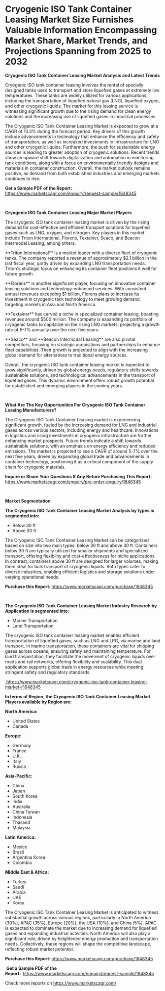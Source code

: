 <p><h1>Cryogenic ISO Tank Container Leasing Market Size Furnishes Valuable Information Encompassing Market Share, Market Trends, and Projections Spanning from 2025 to 2032</h1></p><p><strong>Cryogenic ISO Tank Container Leasing Market Analysis and Latest Trends</strong></p>
<p><p>Cryogenic ISO tank container leasing involves the rental of specially designed tanks used to transport and store liquefied gases at extremely low temperatures. These tanks are widely utilized for various applications, including the transportation of liquefied natural gas (LNG), liquefied oxygen, and other cryogenic liquids. The market for this leasing service is witnessing significant growth due to the rising demand for clean energy solutions and the increasing use of liquefied gases in industrial processes.</p><p>The Cryogenic ISO Tank Container Leasing Market is expected to grow at a CAGR of 10.3% during the forecast period. Key drivers of this growth include advancements in technology that enhance the efficiency and safety of transportation, as well as increased investments in infrastructure for LNG and other cryogenic liquids. Furthermore, the push for sustainable energy sources is leading to greater adoption of cryogenic solutions. Recent trends show an upward shift towards digitalization and automation in monitoring tank conditions, along with a focus on environmentally friendly designs and materials in container construction. Overall, the market outlook remains positive, as demand from both established industries and emerging markets continues to rise.</p></p>
<p><strong>Get a Sample PDF of the Report:&nbsp;</strong> <a href="https://www.marketscagr.com/enquiry/request-sample/1648345?utm_campaign=3533&utm_medium=2&utm_source=Github&utm_content=ia&utm_term=25032025&utm_id=cryogenic-iso-tank-container-leasing">https://www.marketscagr.com/enquiry/request-sample/1648345</a></p>
<p>&nbsp;</p>
<p><strong>Cryogenic ISO Tank Container Leasing Major Market Players</strong></p>
<p><p>The cryogenic ISO tank container leasing market is driven by the rising demand for cost-effective and efficient transport solutions for liquefied gases such as LNG, oxygen, and nitrogen. Key players in this market include Triton International, Florens, Textainer, Seaco, and Beacon Intermodal Leasing, among others.</p><p>**Triton International** is a market leader with a diverse fleet of cryogenic tanks. The company reported a revenue of approximately $2.1 billion in the last fiscal year, partly driven by expanding LNG transportation needs. Triton's strategic focus on enhancing its container fleet positions it well for future growth.</p><p>**Florens** is another significant player, focusing on innovative container leasing solutions and technology-enhanced services. With consistent annual revenues exceeding $1 billion, Florens plans to increase its investment in cryogenic tank technology to meet growing demand, targeting markets in Asia and North America.</p><p>**Textainer** has carved a niche in specialized container leasing, boasting revenues around $500 million. The company is expanding its portfolio of cryogenic tanks to capitalize on the rising LNG markets, projecting a growth rate of 5-7% annually over the next five years.</p><p>**Seaco** and **Beacon Intermodal Leasing** are also pivotal competitors, focusing on strategic acquisitions and partnerships to enhance fleet capabilities. Their growth is projected to align with the increasing global demand for alternatives to traditional energy sources.</p><p>Overall, the cryogenic ISO tank container leasing market is expected to grow significantly, driven by global energy needs, regulatory shifts towards sustainable solutions, and technological advancements in the transport of liquefied gases. This dynamic environment offers robust growth potential for established and emerging players in the coming years.</p></p>
<p>&nbsp;</p>
<p><strong>What Are The Key Opportunities For Cryogenic ISO Tank Container Leasing Manufacturers?</strong></p>
<p><p>The Cryogenic ISO Tank Container Leasing market is experiencing significant growth, fueled by the increasing demand for LNG and industrial gases across various sectors, including energy and healthcare. Innovations in logistics and rising investments in cryogenic infrastructure are further enhancing market prospects. Future trends indicate a shift towards sustainable solutions, with an emphasis on energy efficiency and reduced emissions. The market is projected to see a CAGR of around 5-7% over the next five years, driven by expanding global trade and advancements in container technology, positioning it as a critical component of the supply chain for cryogenic materials.</p></p>
<p><strong>Inquire or Share Your Questions If Any Before Purchasing This Report:</strong> <a href="https://www.marketscagr.com/enquiry/pre-order-enquiry/1648345?utm_campaign=3533&utm_medium=2&utm_source=Github&utm_content=ia&utm_term=25032025&utm_id=cryogenic-iso-tank-container-leasing">https://www.marketscagr.com/enquiry/pre-order-enquiry/1648345</a></p>
<p>&nbsp;</p>
<p><strong>Market Segmentation</strong></p>
<p><strong>The Cryogenic ISO Tank Container Leasing Market Analysis by types is segmented into:</strong></p>
<p><ul><li>Below 30 ft</li><li>Above 30 ft</li></ul></p>
<p><p>The Cryogenic ISO Tank Container Leasing Market can be categorized based on size into two main types: below 30 ft and above 30 ft. Containers below 30 ft are typically utilized for smaller shipments and specialized transport, offering flexibility and cost-effectiveness for niche applications. In contrast, containers above 30 ft are designed for larger volumes, making them ideal for bulk transport of cryogenic liquids. Both types cater to diverse industries, enabling efficient logistics and storage solutions under varying operational needs.</p></p>
<p><strong>Purchase this Report:&nbsp;</strong><a href="https://www.marketscagr.com/purchase/1648345?utm_campaign=3533&utm_medium=2&utm_source=Github&utm_content=ia&utm_term=25032025&utm_id=cryogenic-iso-tank-container-leasing">https://www.marketscagr.com/purchase/1648345</a></p>
<p>&nbsp;</p>
<p><strong>The Cryogenic ISO Tank Container Leasing Market Industry Research by Application is segmented into:</strong></p>
<p><ul><li>Marine Transportation</li><li>Land Transportation</li></ul></p>
<p><p>The cryogenic ISO tank container leasing market enables efficient transportation of liquefied gases, such as LNG and LPG, via marine and land transport. In marine transportation, these containers are vital for shipping gases across oceans, ensuring safety and maintaining temperature. For land transportation, they facilitate the movement of cryogenic liquids over roads and rail networks, offering flexibility and scalability. This dual application supports global trade in energy resources while meeting stringent safety and regulatory standards.</p></p>
<p><a href="https://www.marketscagr.com/cryogenic-iso-tank-container-leasing-market-r1648345?utm_campaign=3533&utm_medium=2&utm_source=Github&utm_content=ia&utm_term=25032025&utm_id=cryogenic-iso-tank-container-leasing">&nbsp;https://www.marketscagr.com/cryogenic-iso-tank-container-leasing-market-r1648345</a></p>
<p><strong>In terms of Region, the Cryogenic ISO Tank Container Leasing Market Players available by Region are:</strong></p>
<p>
    <p> <strong> North America: </strong>
        <ul>
            <li>United States</li>
            <li>Canada</li>
        </ul>
        </p> 
    <p> <strong> Europe: </strong>
        <ul>
            <li>Germany</li>
            <li>France</li>
            <li>U.K.</li>
            <li>Italy</li>
            <li>Russia</li>
        </ul>
        </p> 
    <p> <strong> Asia-Pacific: </strong>
        <ul>
            <li>China</li>
            <li>Japan</li>
            <li>South Korea</li>
            <li>India</li>
            <li>Australia</li>
            <li>China Taiwan</li>
            <li>Indonesia</li>
            <li>Thailand</li>
            <li>Malaysia</li>
        </ul>
        </p> 
    <p> <strong> Latin America: </strong>
        <ul>
            <li>Mexico</li>
            <li>Brazil</li>
            <li>Argentina Korea</li>
            <li>Colombia</li>
        </ul>
        </p> 
    <p> <strong> Middle East & Africa: </strong>
        <ul>
            <li>Turkey</li>
            <li>Saudi</li>
            <li>Arabia</li>
            <li>UAE</li>
            <li>Korea</li>
        </ul>
    </p>
    </p>
<p><p>The Cryogenic ISO Tank Container Leasing Market is anticipated to witness substantial growth across various regions, particularly in North America (30%), APAC (35%), Europe (20%), the USA (10%), and China (5%). APAC is expected to dominate the market due to increasing demand for liquefied gases and expanding industrial activities. North America will also play a significant role, driven by heightened energy production and transportation needs. Collectively, these regions will shape the competitive landscape, reflecting robust market potential.</p></p>
<p><strong>Purchase this Report: </strong><a href="https://www.marketscagr.com/purchase/1648345?utm_campaign=3533&utm_medium=2&utm_source=Github&utm_content=ia&utm_term=25032025&utm_id=cryogenic-iso-tank-container-leasing">https://www.marketscagr.com/purchase/1648345</a></p>
<p>&nbsp;<strong>Get a Sample PDF of the Report:&nbsp;&nbsp;</strong><a href="https://www.marketscagr.com/enquiry/request-sample/1648345?utm_campaign=3533&utm_medium=2&utm_source=Github&utm_content=ia&utm_term=25032025&utm_id=cryogenic-iso-tank-container-leasing">https://www.marketscagr.com/enquiry/request-sample/1648345</a></p>
<p><strong></strong></p>
<p>Check more reports on <a href="https://www.marketscagr.com/?utm_campaign=3533&utm_medium=2&utm_source=Github&utm_content=ia&utm_term=25032025&utm_id=cryogenic-iso-tank-container-leasing">https://www.marketscagr.com/</a></p>